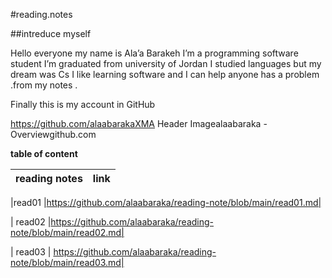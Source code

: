 #reading.notes

##intreduce myself

Hello everyone my name is Ala’a Barakeh I’m a programming software student I’m graduated from university of Jordan I studied languages but my dream was Cs I like learning software and I can help anyone has a problem .from my notes .

Finally this is my account in GitHub 

https://github.com/alaabarakaXMA Header Imagealaabaraka - Overviewgithub.com

**table of content**

|reading notes  | link                                        |
| -----------   | -----------                                 |

|read01         |https://github.com/alaabaraka/reading-note/blob/main/read01.md|

| read02        |https://github.com/alaabaraka/reading-note/blob/main/read02.md|

| read03        |  https://github.com/alaabaraka/reading-note/blob/main/read03.md|  



